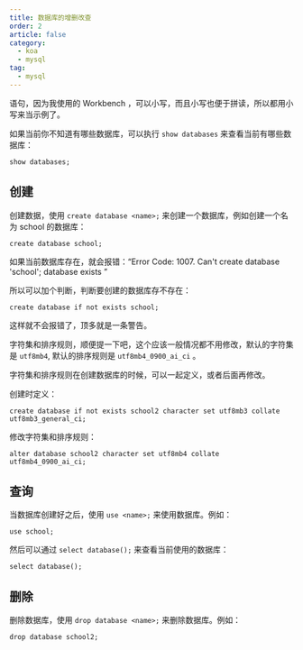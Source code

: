 ```yaml
---
title: 数据库的增删改查
order: 2
article: false
category:
  - koa
  - mysql
tag:
  - mysql
---
```


语句，因为我使用的 Workbench ，可以小写，而且小写也便于拼读，所以都用小写来当示例了。

如果当前你不知道有哪些数据库，可以执行 `show databases` 来查看当前有哪些数据库：

```shell
show databases;
```

## 创建

创建数据，使用 `create database <name>;` 来创建一个数据库，例如创建一个名为 school 的数据库：

```shell
create database school;
```

如果当前数据库存在，就会报错：“Error Code: 1007. Can't create database 'school'; database exists
”

所以可以加个判断，判断要创建的数据库存不存在：

```shell
create database if not exists school;
```

这样就不会报错了，顶多就是一条警告。

字符集和排序规则，顺便提一下吧，这个应该一般情况都不用修改，默认的字符集是 `utf8mb4`, 默认的排序规则是 `utf8mb4_0900_ai_ci` 。

字符集和排序规则在创建数据库的时候，可以一起定义，或者后面再修改。

创建时定义：

```shell
create database if not exists school2 character set utf8mb3 collate utf8mb3_general_ci;
```

修改字符集和排序规则：

```shell
alter database school2 character set utf8mb4 collate utf8mb4_0900_ai_ci;
```

## 查询

当数据库创建好之后，使用 `use <name>;` 来使用数据库。例如：

```shell
use school;
```

然后可以通过 `select database();` 来查看当前使用的数据库：

```shell
select database(); 
```

## 删除

删除数据库，使用 ``drop database <name>;`` 来删除数据库。例如：

```shell
drop database school2;
```
